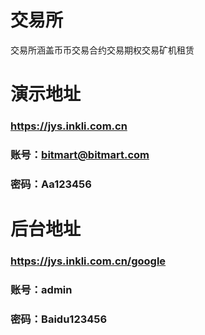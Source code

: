 # 交易所
交易所涵盖币币交易合约交易期权交易矿机租赁
# 演示地址
### https://jys.inkli.com.cn
### 账号：bitmart@bitmart.com
### 密码：Aa123456

# 后台地址
### https://jys.inkli.com.cn/google
### 账号：admin
### 密码：Baidu123456
